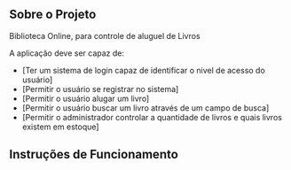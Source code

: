 
## Sobre o Projeto

Biblioteca Online, para controle de aluguel de Livros

A aplicação deve ser capaz de: 
- [Ter um sistema de login capaz de identificar o nivel de acesso do usuário]
- [Permitir o usuário se registrar no sistema]
- [Permitir o usuário alugar um livro]
- [Permitir o usuário buscar um livro através de um campo de busca]
- [Permitir o administrador controlar a quantidade de livros e quais livros existem em estoque]

## Instruções de Funcionamento